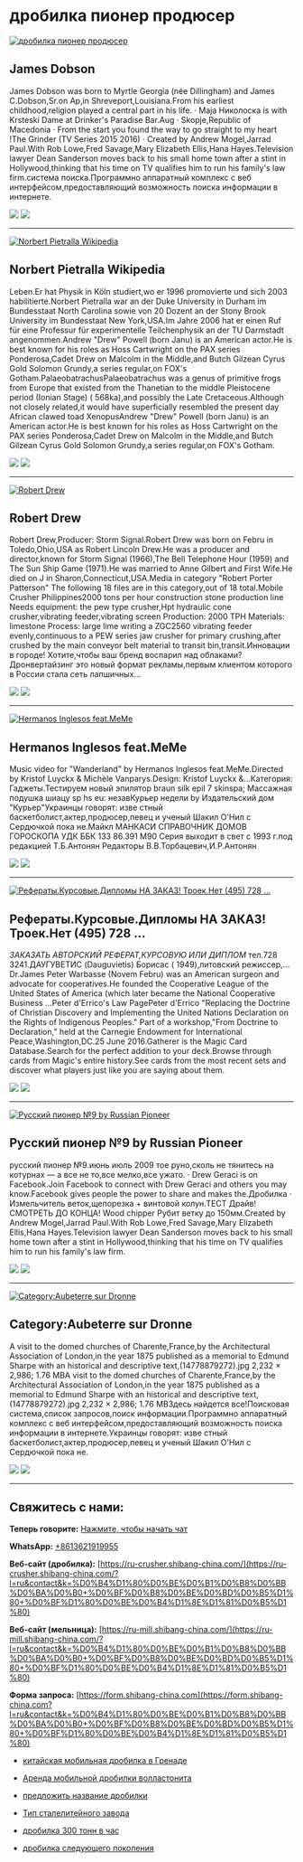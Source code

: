 # дробилка пионер продюсер

<a href="https://swt.shibang-china.com/?l=ru&img&k=%D0%B4%D1%80%D0%BE%D0%B1%D0%B8%D0%BB%D0%BA%D0%B0+%D0%BF%D0%B8%D0%BE%D0%BD%D0%B5%D1%80+%D0%BF%D1%80%D0%BE%D0%B4%D1%8E%D1%81%D0%B5%D1%80" target="_blank">![дробилка пионер продюсер](http://static.shibang-china.com/all-800x300/814.jpg)</a>

## James Dobson
James Dobson was born to Myrtle Georgia (n&#233;e Dillingham) and James C.Dobson,Sr.on Ap,in Shreveport,Louisiana.From his earliest childhood,religion played a central part in his life.&nbsp;&#0183;&#32;Маја Николоска is with Krsteski Dame at Drinker's Paradise Bar.Aug &#183; Skopje,Republic of Macedonia &#183; From the start you found the way to go straight to my heart !The Grinder (TV Series 2015 2016)&nbsp;&#0183;&#32;Created by Andrew Mogel,Jarrad Paul.With Rob Lowe,Fred Savage,Mary Elizabeth Ellis,Hana Hayes.Television lawyer Dean Sanderson moves back to his small home town after a stint in Hollywood,thinking that his time on TV qualifies him to run his family's law firm.cистема поиска.Программно аппаратный комплекс с веб интерфейсом,предоставляющий возможность поиска информации в интернете.


<a href="https://whatsapp.shibangsoft.com/WhatsApp.php" target="_blank" title="WhatsApp">![](http://static.shibang-china.com/icon/whatsapp.png)</a> <a href="https://swt.shibang-china.com/?l=ru&icon&k=%D0%B4%D1%80%D0%BE%D0%B1%D0%B8%D0%BB%D0%BA%D0%B0+%D0%BF%D0%B8%D0%BE%D0%BD%D0%B5%D1%80+%D0%BF%D1%80%D0%BE%D0%B4%D1%8E%D1%81%D0%B5%D1%80" target="_blank">![](http://static.shibang-china.com/icon/chat-ru.png)</a>

---

<a href="https://swt.shibang-china.com/?l=ru&img&k=%D0%B4%D1%80%D0%BE%D0%B1%D0%B8%D0%BB%D0%BA%D0%B0+%D0%BF%D0%B8%D0%BE%D0%BD%D0%B5%D1%80+%D0%BF%D1%80%D0%BE%D0%B4%D1%8E%D1%81%D0%B5%D1%80" target="_blank">![Norbert Pietralla Wikipedia](http://static.shibang-china.com/all-800x300/131.jpg)</a>

## Norbert Pietralla Wikipedia
Leben.Er hat Physik in K&#246;ln studiert,wo er 1996 promovierte und sich 2003 habilitierte.Norbert Pietralla war an der Duke University in Durham im Bundesstaat North Carolina sowie von 20 Dozent an der Stony Brook University im Bundesstaat New York,USA.Im Jahre 2006 hat er einen Ruf f&#252;r eine Professur f&#252;r experimentelle Teilchenphysik an der TU Darmstadt angenommen.Andrew &quot;Drew&quot; Powell (born Janu) is an American actor.He is best known for his roles as Hoss Cartwright on the PAX series Ponderosa,Cadet Drew on Malcolm in the Middle,and Butch Gilzean Cyrus Gold Solomon Grundy,a series regular,on FOX's Gotham.PalaeobatrachusPalaeobatrachus was a genus of primitive frogs from Europe that existed from the Thanetian to the middle Pleistocene period (Ionian Stage) ( 568ka),and possibly the Late Cretaceous.Although not closely related,it would have superficially resembled the present day African clawed toad XenopusAndrew &quot;Drew&quot; Powell (born Janu) is an American actor.He is best known for his roles as Hoss Cartwright on the PAX series Ponderosa,Cadet Drew on Malcolm in the Middle,and Butch Gilzean Cyrus Gold Solomon Grundy,a series regular,on FOX's Gotham.


<a href="https://whatsapp.shibangsoft.com/WhatsApp.php" target="_blank" title="WhatsApp">![](http://static.shibang-china.com/icon/whatsapp.png)</a> <a href="https://swt.shibang-china.com/?l=ru&icon&k=%D0%B4%D1%80%D0%BE%D0%B1%D0%B8%D0%BB%D0%BA%D0%B0+%D0%BF%D0%B8%D0%BE%D0%BD%D0%B5%D1%80+%D0%BF%D1%80%D0%BE%D0%B4%D1%8E%D1%81%D0%B5%D1%80" target="_blank">![](http://static.shibang-china.com/icon/chat-ru.png)</a>

---

<a href="https://swt.shibang-china.com/?l=ru&img&k=%D0%B4%D1%80%D0%BE%D0%B1%D0%B8%D0%BB%D0%BA%D0%B0+%D0%BF%D0%B8%D0%BE%D0%BD%D0%B5%D1%80+%D0%BF%D1%80%D0%BE%D0%B4%D1%8E%D1%81%D0%B5%D1%80" target="_blank">![Robert Drew](http://static.shibang-china.com/all-800x300/1030.jpg)</a>

## Robert Drew
Robert Drew,Producer: Storm Signal.Robert Drew was born on Febru in Toledo,Ohio,USA as Robert Lincoln Drew.He was a producer and director,known for Storm Signal (1966),The Bell Telephone Hour (1959) and The Sun Ship Game (1971).He was married to Anne Gilbert and First Wife.He died on J in Sharon,Connecticut,USA.Media in category &quot;Robert Porter Patterson&quot; The following 18 files are in this category,out of 18 total.Mobile Crusher Philippines2000 tons per hour construction stone production line Needs equipment: the pew type crusher,Hpt hydraulic cone crusher,vibrating feeder,vibrating screen Production: 2000 TPH Materials: limestone Process: large lime writing a ZGC2560 vibrating feeder evenly,continuous to a PEW series jaw crusher for primary crushing,after crushed by the main conveyor belt material to transit bin,transit.Инновации в городе! Хотите,чтобы ваш бренд воспарил над облаками? Дронвертайзинг это новый формат рекламы,первым клиентом которого в России стала сеть лапшичных…


<a href="https://whatsapp.shibangsoft.com/WhatsApp.php" target="_blank" title="WhatsApp">![](http://static.shibang-china.com/icon/whatsapp.png)</a> <a href="https://swt.shibang-china.com/?l=ru&icon&k=%D0%B4%D1%80%D0%BE%D0%B1%D0%B8%D0%BB%D0%BA%D0%B0+%D0%BF%D0%B8%D0%BE%D0%BD%D0%B5%D1%80+%D0%BF%D1%80%D0%BE%D0%B4%D1%8E%D1%81%D0%B5%D1%80" target="_blank">![](http://static.shibang-china.com/icon/chat-ru.png)</a>

---

<a href="https://swt.shibang-china.com/?l=ru&img&k=%D0%B4%D1%80%D0%BE%D0%B1%D0%B8%D0%BB%D0%BA%D0%B0+%D0%BF%D0%B8%D0%BE%D0%BD%D0%B5%D1%80+%D0%BF%D1%80%D0%BE%D0%B4%D1%8E%D1%81%D0%B5%D1%80" target="_blank">![Hermanos Inglesos feat.MeMe](http://static.shibang-china.com/all-800x300/1432.jpg)</a>

## Hermanos Inglesos feat.MeMe
Music video for &quot;Wanderland&quot; by Hermanos Inglesos feat.MeMe.Directed by Kristof Luyckx &amp; Mich&#232;le Vanparys.Design: Kristof Luyckx &amp;…Категория: Гаджеты.Тестируем новый эпилятор braun silk epil 7 skinspa; Массажная подушка шиацу sp hs eu: незавКурьер недели by Издательский дом &quot;Курьер&quot;Украинцы говорят: изве стный баскетболист,актер,продюсер,певец и ученый Шакил О'Нил с Сердючкой пока не.Майкл МАНКАСИ СПРАВОЧНИК ДОМОВ ГОРОСКОПА УДК ББК 133 86.391 М90 Серия выходит в свет с 1993 г.под редакцией Т.Б.Антонян Редакторы В.В.Торбацевич,И.Р.Антонян


<a href="https://whatsapp.shibangsoft.com/WhatsApp.php" target="_blank" title="WhatsApp">![](http://static.shibang-china.com/icon/whatsapp.png)</a> <a href="https://swt.shibang-china.com/?l=ru&icon&k=%D0%B4%D1%80%D0%BE%D0%B1%D0%B8%D0%BB%D0%BA%D0%B0+%D0%BF%D0%B8%D0%BE%D0%BD%D0%B5%D1%80+%D0%BF%D1%80%D0%BE%D0%B4%D1%8E%D1%81%D0%B5%D1%80" target="_blank">![](http://static.shibang-china.com/icon/chat-ru.png)</a>

---

<a href="https://swt.shibang-china.com/?l=ru&img&k=%D0%B4%D1%80%D0%BE%D0%B1%D0%B8%D0%BB%D0%BA%D0%B0+%D0%BF%D0%B8%D0%BE%D0%BD%D0%B5%D1%80+%D0%BF%D1%80%D0%BE%D0%B4%D1%8E%D1%81%D0%B5%D1%80" target="_blank">![Рефераты.Курсовые.Дипломы НА ЗАКАЗ! Троек.Нет (495) 728 …](http://static.shibang-china.com/all-800x300/1257.jpg)</a>

## Рефераты.Курсовые.Дипломы НА ЗАКАЗ! Троек.Нет (495) 728 …
*ЗАКАЗАТЬ АВТОРСКИЙ РЕФЕРАТ,КУРСОВУЮ ИЛИ ДИПЛОМ* тел.728 3241.ДАУГУВЕТИС (Dauguvietis) Борисас ( 1949),литовский режиссер,…Dr.James Peter Warbasse (Novem Febru) was an American surgeon and advocate for cooperatives.He founded the Cooperative League of the United States of America (which later became the National Cooperative Business …Peter d'Errico's Law PagePeter d'Errico &quot;Replacing the Doctrine of Christian Discovery and Implementing the United Nations Declaration on the Rights of Indigenous Peoples.&quot; Part of a workshop,&quot;From Doctrine to Declaration,&quot; held at the Carnegie Endowment for International Peace,Washington,DC.25 June 2016.Gatherer is the Magic Card Database.Search for the perfect addition to your deck.Browse through cards from Magic's entire history.See cards from the most recent sets and discover what players just like you are saying about them.


<a href="https://whatsapp.shibangsoft.com/WhatsApp.php" target="_blank" title="WhatsApp">![](http://static.shibang-china.com/icon/whatsapp.png)</a> <a href="https://swt.shibang-china.com/?l=ru&icon&k=%D0%B4%D1%80%D0%BE%D0%B1%D0%B8%D0%BB%D0%BA%D0%B0+%D0%BF%D0%B8%D0%BE%D0%BD%D0%B5%D1%80+%D0%BF%D1%80%D0%BE%D0%B4%D1%8E%D1%81%D0%B5%D1%80" target="_blank">![](http://static.shibang-china.com/icon/chat-ru.png)</a>

---

<a href="https://swt.shibang-china.com/?l=ru&img&k=%D0%B4%D1%80%D0%BE%D0%B1%D0%B8%D0%BB%D0%BA%D0%B0+%D0%BF%D0%B8%D0%BE%D0%BD%D0%B5%D1%80+%D0%BF%D1%80%D0%BE%D0%B4%D1%8E%D1%81%D0%B5%D1%80" target="_blank">![Русский пионер №9 by Russian Pioneer](http://static.shibang-china.com/all-800x300/409.jpg)</a>

## Русский пионер №9 by Russian Pioneer
русский пионер №9.июнь июль 2009 тое руно,сколь не тянитесь на котурнах — а все не то,все мелко,все ужато.&nbsp;&#0183;&#32;Drew Geraci is on Facebook.Join Facebook to connect with Drew Geraci and others you may know.Facebook gives people the power to share and makes the.Дробилка&nbsp;&#0183;&#32;Измельчитель веток,щепорезка + винтовой колун.ТЕСТ Драйв! СМОТРЕТЬ ДО КОНЦА! Wood chipper Рубит ветку до 150мм.Created by Andrew Mogel,Jarrad Paul.With Rob Lowe,Fred Savage,Mary Elizabeth Ellis,Hana Hayes.Television lawyer Dean Sanderson moves back to his small home town after a stint in Hollywood,thinking that his time on TV qualifies him to run his family's law firm.


<a href="https://whatsapp.shibangsoft.com/WhatsApp.php" target="_blank" title="WhatsApp">![](http://static.shibang-china.com/icon/whatsapp.png)</a> <a href="https://swt.shibang-china.com/?l=ru&icon&k=%D0%B4%D1%80%D0%BE%D0%B1%D0%B8%D0%BB%D0%BA%D0%B0+%D0%BF%D0%B8%D0%BE%D0%BD%D0%B5%D1%80+%D0%BF%D1%80%D0%BE%D0%B4%D1%8E%D1%81%D0%B5%D1%80" target="_blank">![](http://static.shibang-china.com/icon/chat-ru.png)</a>

---

<a href="https://swt.shibang-china.com/?l=ru&img&k=%D0%B4%D1%80%D0%BE%D0%B1%D0%B8%D0%BB%D0%BA%D0%B0+%D0%BF%D0%B8%D0%BE%D0%BD%D0%B5%D1%80+%D0%BF%D1%80%D0%BE%D0%B4%D1%8E%D1%81%D0%B5%D1%80" target="_blank">![Category:Aubeterre sur Dronne](http://static.shibang-china.com/all-800x300/625.jpg)</a>

## Category:Aubeterre sur Dronne
A visit to the domed churches of Charente,France,by the Architectural Association of London,in the year 1875 published as a memorial to Edmund Sharpe with an historical and descriptive text,(14778879272).jpg 2,232 &#215; 2,986; 1.76 MBA visit to the domed churches of Charente,France,by the Architectural Association of London,in the year 1875 published as a memorial to Edmund Sharpe with an historical and descriptive text,(14778879272).jpg 2,232 &#215; 2,986; 1.76 MBЗдесь найдется все!Поисковая сиcтема,список запросов,поиск информации.Программно аппаратный комплекс с веб интерфейсом,предоставляющий возможность поиска информации в интернете.Украинцы говорят: изве стный баскетболист,актер,продюсер,певец и ученый Шакил О'Нил с Сердючкой пока не.


<a href="https://whatsapp.shibangsoft.com/WhatsApp.php" target="_blank" title="WhatsApp">![](http://static.shibang-china.com/icon/whatsapp.png)</a> <a href="https://swt.shibang-china.com/?l=ru&icon&k=%D0%B4%D1%80%D0%BE%D0%B1%D0%B8%D0%BB%D0%BA%D0%B0+%D0%BF%D0%B8%D0%BE%D0%BD%D0%B5%D1%80+%D0%BF%D1%80%D0%BE%D0%B4%D1%8E%D1%81%D0%B5%D1%80" target="_blank">![](http://static.shibang-china.com/icon/chat-ru.png)</a>

---
## Свяжитесь с нами:

**Теперь говорите:** [Нажмите, чтобы начать чат](https://swt.shibang-china.com?l=ru&contact&k=%D0%B4%D1%80%D0%BE%D0%B1%D0%B8%D0%BB%D0%BA%D0%B0+%D0%BF%D0%B8%D0%BE%D0%BD%D0%B5%D1%80+%D0%BF%D1%80%D0%BE%D0%B4%D1%8E%D1%81%D0%B5%D1%80)

**WhatsApp:**  [+8613621919955](https://whatsapp.shibangsoft.com/WhatsApp.php)

**Веб-сайт (дробилка):** [https://ru-crusher.shibang-china.com/](https://ru-crusher.shibang-china.com/?l=ru&contact&k=%D0%B4%D1%80%D0%BE%D0%B1%D0%B8%D0%BB%D0%BA%D0%B0+%D0%BF%D0%B8%D0%BE%D0%BD%D0%B5%D1%80+%D0%BF%D1%80%D0%BE%D0%B4%D1%8E%D1%81%D0%B5%D1%80)

**Веб-сайт (мельница):** [https://ru-mill.shibang-china.com/](https://ru-mill.shibang-china.com/?l=ru&contact&k=%D0%B4%D1%80%D0%BE%D0%B1%D0%B8%D0%BB%D0%BA%D0%B0+%D0%BF%D0%B8%D0%BE%D0%BD%D0%B5%D1%80+%D0%BF%D1%80%D0%BE%D0%B4%D1%8E%D1%81%D0%B5%D1%80)

**Форма запроса:** [https://form.shibang-china.com](https://form.shibang-china.com?l=ru&contact&k=%D0%B4%D1%80%D0%BE%D0%B1%D0%B8%D0%BB%D0%BA%D0%B0+%D0%BF%D0%B8%D0%BE%D0%BD%D0%B5%D1%80+%D0%BF%D1%80%D0%BE%D0%B4%D1%8E%D1%81%D0%B5%D1%80)

* [китайская мобильная дробилка в Гренаде](../135/%D0%BA%D0%B8%D1%82%D0%B0%D0%B9%D1%81%D0%BA%D0%B0%D1%8F%20%D0%BC%D0%BE%D0%B1%D0%B8%D0%BB%D1%8C%D0%BD%D0%B0%D1%8F%20%D0%B4%D1%80%D0%BE%D0%B1%D0%B8%D0%BB%D0%BA%D0%B0%20%D0%B2%20%D0%93%D1%80%D0%B5%D0%BD%D0%B0%D0%B4%D0%B5.md)

* [Аренда мобильной дробилки волластонита](../132/%D0%90%D1%80%D0%B5%D0%BD%D0%B4%D0%B0%20%D0%BC%D0%BE%D0%B1%D0%B8%D0%BB%D1%8C%D0%BD%D0%BE%D0%B9%20%D0%B4%D1%80%D0%BE%D0%B1%D0%B8%D0%BB%D0%BA%D0%B8%20%D0%B2%D0%BE%D0%BB%D0%BB%D0%B0%D1%81%D1%82%D0%BE%D0%BD%D0%B8%D1%82%D0%B0.md)

* [предложить название дробилки](../132/%D0%BF%D1%80%D0%B5%D0%B4%D0%BB%D0%BE%D0%B6%D0%B8%D1%82%D1%8C%20%D0%BD%D0%B0%D0%B7%D0%B2%D0%B0%D0%BD%D0%B8%D0%B5%20%D0%B4%D1%80%D0%BE%D0%B1%D0%B8%D0%BB%D0%BA%D0%B8.md)

* [Тип сталелитейного завода](../134/%D0%A2%D0%B8%D0%BF%20%D1%81%D1%82%D0%B0%D0%BB%D0%B5%D0%BB%D0%B8%D1%82%D0%B5%D0%B9%D0%BD%D0%BE%D0%B3%D0%BE%20%D0%B7%D0%B0%D0%B2%D0%BE%D0%B4%D0%B0.md)

* [дробилка 300 тонн в час](../131/%D0%B4%D1%80%D0%BE%D0%B1%D0%B8%D0%BB%D0%BA%D0%B0%20300%20%D1%82%D0%BE%D0%BD%D0%BD%20%D0%B2%20%D1%87%D0%B0%D1%81.md)

* [дробилка следующего поколения](../131/%D0%B4%D1%80%D0%BE%D0%B1%D0%B8%D0%BB%D0%BA%D0%B0%20%D1%81%D0%BB%D0%B5%D0%B4%D1%83%D1%8E%D1%89%D0%B5%D0%B3%D0%BE%20%D0%BF%D0%BE%D0%BA%D0%BE%D0%BB%D0%B5%D0%BD%D0%B8%D1%8F.md)